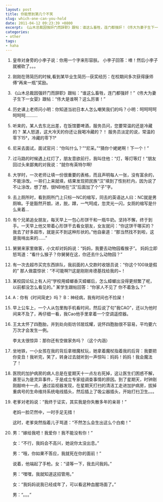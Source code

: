 ```yaml
---
layout: post
title: 你能憋到第几个不笑
slug: which-one-can-you-hold
date: 2011-04-12 09:23:39 +0800
excerpt: 《山木总裁因强奸门而辞职》跟帖：谁这么畜牲，连门都强奸！《佟大为妻子生下一女婴》跟帖：佟大是谁啊？这么厉害！
categories:
- other
tags:
- haha
---
```


1. 皇帝对身旁的小李子说：你用一个字来形容朕。 小李子回答：喳！然后小李子就被砍了。。。

2. 刚刚在筛简历的时候,看到某毕业生简历--获奖经历：在校期间多次获得康师傅“再来一瓶”奖励。

3. 《山木总裁因强奸门而辞职》跟帖：“谁这么畜牲，连门都强奸！”《佟大为妻子生下一女婴》跟帖：“佟大是谁啊？这么厉害！”

4. 历史课上老师问小明：你知道当初日本人怎么嘲笑我们的吗？小明：呵呵呵呵呵呵呵..........

5. 听来的，某人去东北出差，在饭馆要啤酒，服务员问，您要常温的还是冷藏的？ 某人怒道，这大冷天的你还让我喝冷藏的？！ 服务员淡定的说，常温的零下15°，冷藏的零下1°

6. 尼采去面试，面试官问：“你叫什么？”“尼采。”“猜你个姥姥啊！下一个！”

7. 过马路的时候遇上红灯了，朋友意欲前行，我叫住他：“灯，等灯等灯！”朋友回过头来鄙夷的对我说：“就你有英特尔啊!

8. 大学时，一次老师让填一份很重要的表格，而且声明每人一张，没有富余的，不能涂改。一哥们上来就填，结果发现把民族“汉”填到了性别栏内，因为说了不让涂改，想了想，很NB地在“汉”后面加了个“子”字。

9. 去上厕所时，看到厕所门上只标一NC的缩写，同去的英语达人曰：NC就是男厕嘛。于是豁然开朗，进，脱，蹲，一气呵成，忽灵光一闪，女厕的缩写是什么来着…

10. 有个兄弟追女朋友，每天早上一包心形饼干和一瓶牛奶。坚持不懈，终于到手。一天早上他又带着心形饼干去看女朋友，女友就问：“你这饼干哪买的？我去了好多超市，就是买不到这种形状的。”他自豪道：“那当然找不到啦，这是我啃出来的……”

11. 舅舅来家里做客，小文却对妈妈说：“妈妈，我要去动物园看猴子”。 妈妈立即怒骂道：“看什么猴子？你舅舅在这，你还去什么动物园？”

12. 有一次去超市买完东西排队，我前面的人交款时收银员说：“你这个100块是假的” 那人做震惊状：“不可能啊?!这是刚刚肯德基找给我的~！

13. 某校园论坛上有人问“学校用蟑螂香灭蟑螂后，怎么蟑螂出没得更频繁了呢，以前都没怎么看见的。” 某学生跟帖回答：“你家人不见了 你不着急么？”

14. A：你有《时间简史》吗？ B：神经病，我有时间也不捡屎！

15. 早上公车上，一个人从包里掏手机看时间，然后说了句"我CAO"，还以为他时间来不及了，再仔细一看，我Cao他手里拿着一个空调遥控器。

16. 王太太怀了四胞胎，并到处向街坊邻居炫耀，说怀四胞胎很不容易，平均要六万次才会发生一例。

	李太太很惊异：那你还有空做家务吗？（这个内涵）

17. 坐地铁，一小女孩在我的背后拿根魔杖玩，她拿着魔杖指着我的后背：我要把你变丑！我听完，笑了，转身过去就听到一声惊叫：妈妈！妈妈！我会魔法了！

18. 医院的加护病房的病人总是在星期天十一点左右死掉，这让医生们困惑不解，甚至认为是灵异事件，于是成立专家组调查事情的原因。到了星期天，时钟刚刚敲响十一点，通过监视器发现，在星期天打扫的清洁工走进加护病房，拔掉重病号的生命维持系统电线插头，然后插上了吸尘器插头，开始打扫卫生。。。

19. 老爹对老妈说：“我终于证实，其实我是你失散多年的亲哥！”

	老妈一脸茫然中，一时手足无措！

	这时，老爹突然指着儿子骂道：“不然怎么会生出这么个白痴！”

20. 男：“嫁给我吧！我爱你！我不能没有你！”

	女：“不行，我妈会不高兴，她说你太没出息。”

	男：“哦，你如果不答应，我就死在你的面前！”

	说着，他端起了手枪。女：“请等一下，我去问我妈。”

	男：“嘿嘿，我就知道这招管用。”

	女：“我妈妈说我已经成年了，可以看这种血腥场面了。”

	男：“。。。”
